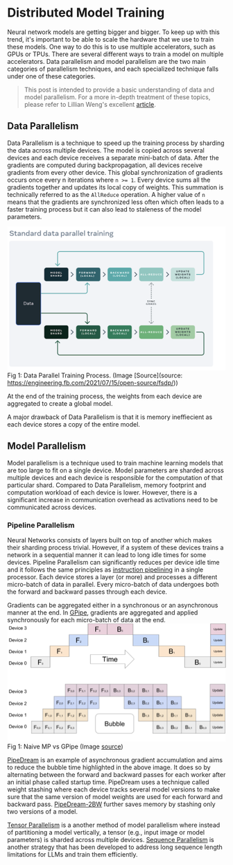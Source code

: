 # Distributed Model Training

Neural network models are getting bigger and bigger. To keep up with this trend, it's important to be able to scale the hardware that we use to train these models. One way to do this is to use multiple accelerators, such as GPUs or TPUs. There are several different ways to train a model on multiple accelerators. Data parallelism and model parallelism are the two main categories of parallelism techniques, and each specialized technique falls under one of these categories.

> This post is intended to provide a basic understanding of data and model parallelism. For a more in-depth treatment of these topics, please refer to Lillian Weng's excellent [article](https://lilianweng.github.io/posts/2021-09-25-train-large/).

## Data Parallelism

Data Parallelism is a technique to speed up the training process by sharding the data across multiple devices. The model is copied across several devices and each device receives a separate mini-batch of data. After the gradients are computed during backpropagation, all devices receive gradients from every other device. This global synchronization of gradients occurs once every n iterations where `n >= 1`. Every device sums all the gradients together and updates its local copy of weights. This summation is technically referred to as the `AllReduce` operation. A higher value of `n`  means that the gradients are synchronized less often which often leads to a faster training process but it can also lead to staleness of the model parameters.

![image](distributed_model_training/images/ddp.png)
									Fig 1: Data Parallel Training Process. (Image [Source](source: https://engineering.fb.com/2021/07/15/open-source/fsdp/))

At the end of the training process, the weights from each device are aggregated to create a global model.

A major drawback of Data Parallelism is that it is memory ineffiecient as each device stores a copy of the entire model.

## Model Parallelism 

Model parallelism is a technique used to train machine learning models that are too large to fit on a single device. Model parameters are sharded across multiple devices and each device is responsible for the computation of that particular shard. Compared to Data Parallelism, memory footprint and computation workload of each device is lower. However, there is a significant increase in communication overhead as activations need to be communicated across devices. 

### Pipeline Parallelism

Neural Networks consists of layers built on top of another which makes their sharding process trivial. However, if a system of these devices trains a network in a sequential manner it can lead to long idle times for some devices. Pipeline Parallelism can significantly reduces per device idle time and it follows the same principles as [instruction pipelining](https://en.wikipedia.org/wiki/Instruction_pipelining) in a single processor.
Each device stores a layer (or more) and processes a different micro-batch of data in parallel. Every micro-batch of data undergoes both the forward and backward passes through each device.

Gradients can be aggregated either in a synchronous or an asynchronous manner at the end.
In [GPipe](https://ai.googleblog.com/2019/03/introducing-gpipe-open-source-library.html), gradients are aggregated and applied synchronously for each micro-batch of data at the end.
![](images/gpipe.png) 
						Fig 1: Naive MP vs GPipe (Image [source](https://ai.googleblog.com/2019/03/introducing-gpipe-open-source-library.html))

[PipeDream](https://www.pdl.cmu.edu/PDL-FTP/BigLearning/sosp19-final271.pdf) is an example of asynchronous gradient accumulation and aims to reduce the bubble time highlighted in the above image. It does so by alternating between the forward and backward passes for each worker after an initial phase called startup time. PipeDream uses a technique called weight stashing where each device tracks several model versions to make sure that the same version of model weights are used for each forward and backward pass. [PipeDream-2BW](https://arxiv.org/pdf/2006.09503.pdf) further saves memory by stashing only two versions of a model.


[Tensor Parallelism](https://lilianweng.github.io/posts/2021-09-25-train-large/#tensor-parallelism) is a another method of model parallelism where instead of partitioning a model vertically, a tensor (e.g., input image or model parameters) is sharded across multiple devices. [Sequence Parallelism](https://arxiv.org/pdf/2105.13120.pdf) is another strategy that has been developed to address long sequence length limitations for LLMs and train them efficiently.